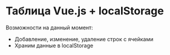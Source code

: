 # Таблица Vue.js + localStorage

Возможности на данный момент:
* Добавление, изменение, удаление строк с ячейками
* Храним данные в localStorage
